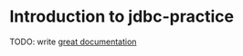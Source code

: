 # Introduction to jdbc-practice

TODO: write [great documentation](http://jacobian.org/writing/what-to-write/)
